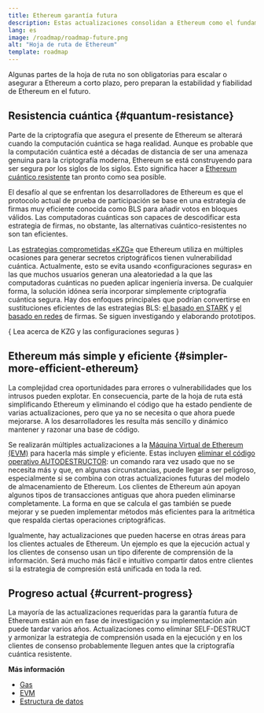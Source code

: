 ```yaml
---
title: Ethereum garantía futura
description: Estas actualizaciones consolidan a Ethereum como el fundamento descentralizado y resiliente del futuro, en todas sus formas.
lang: es
image: /roadmap/roadmap-future.png
alt: "Hoja de ruta de Ethereum"
template: roadmap
---
```


Algunas partes de la hoja de ruta no son obligatorias para escalar o asegurar a Ethereum a corto plazo, pero preparan la estabilidad y fiabilidad de Ethereum en el futuro.

## Resistencia cuántica \{#quantum-resistance}

Parte de la criptografía que asegura el presente de Ethereum se alterará cuando la computación cuántica se haga realidad. Aunque es probable que la computación cuántica esté a décadas de distancia de ser una amenaza genuina para la criptografía moderna, Ethereum se está construyendo para ser segura por los siglos de los siglos. Esto significa hacer a [Ethereum cuántico resistente](https://consensys.net/blog/developers/how-will-quantum-supremacy-affect-blockchain/) tan pronto como sea posible.

El desafío al que se enfrentan los desarrolladores de Ethereum es que el protocolo actual de prueba de participación se base en una estrategia de firmas muy eficiente conocida como BLS para añadir votos en bloques válidos. Las computadoras cuánticas son capaces de descodificar esta estrategia de firmas, no obstante, las alternativas cuántico-resistentes no son tan eficientes.

Las [estrategias comprometidas «KZG»](/roadmap/danksharding/#what-is-kzg) que Ethereum utiliza en múltiples ocasiones para generar secretos criptográficos tienen vulnerabilidad cuántica. Actualmente, esto se evita usando «configuraciones seguras» en las que muchos usuarios generan una aleatoriedad a la que las computadoras cuánticas no pueden aplicar ingeniería inversa. De cualquier forma, la solución idónea sería incorporar simplemente criptografía cuántica segura. Hay dos enfoques principales que podrían convertirse en sustituciones eficientes de las estrategias BLS: [el basado en STARK](https://hackmd.io/@vbuterin/stark_aggregation) y [el basado en redes](https://medium.com/asecuritysite-when-bob-met-alice/so-what-is-lattice-encryption-326ac66e3175) de firmas. Se siguen investigando y elaborando prototipos.

{
<ButtonLink variant="outline-color" to="/roadmap/danksharding#what-is-kzg"> Lea acerca de KZG y las configuraciones seguras</ButtonLink>
}

## Ethereum más simple y eficiente \{#simpler-more-efficient-ethereum}

La complejidad crea oportunidades para errores o vulnerabilidades que los intrusos pueden explotar. En consecuencia, parte de la hoja de ruta está simplificando Ethereum y eliminando el código que ha estado pendiente de varias actualizaciones, pero que ya no se necesita o que ahora puede mejorarse. A los desarrolladores les resulta más sencillo y dinámico mantener y razonar una base de código.

Se realizarán múltiples actualizaciones a la [Máquina Virtual de Ethereum (EVM)](/developers/docs/evm) para hacerla más simple y eficiente. Estas incluyen [eliminar el código operativo AUTODESTRUCTOR](https://hackmd.io/@vbuterin/selfdestruct): un comando rara vez usado que no se necesita más y que, en algunas circunstancias, puede llegar a ser peligroso, especialmente si se combina con otras actualizaciones futuras del modelo de almacenamiento de Ethereum. Los clientes de Ethereum aún apoyan algunos tipos de transacciones antiguas que ahora pueden eliminarse completamente. La forma en que se calcula el gas también se puede mejorar y se pueden implementar métodos más eficientes para la aritmética que respalda ciertas operaciones criptográficas.

Igualmente, hay actualizaciones que pueden hacerse en otras áreas para los clientes actuales de Ethereum. Un ejemplo es que la ejecución actual y los clientes de consenso usan un tipo diferente de comprensión de la información. Será mucho más fácil e intuitivo compartir datos entre clientes si la estrategia de compresión está unificada en toda la red.

## Progreso actual \{#current-progress}

La mayoría de las actualizaciones requeridas para la garantía futura de Ethereum están aún en fase de investigación y su implementación aún puede tardar varios años. Actualizaciones como eliminar SELF-DESTRUCT y armonizar la estrategia de comprensión usada en la ejecución y en los clientes de consenso probablemente lleguen antes que la criptografía cuántica resistente.

**Más información**

- [Gas](/developers/docs/gas)
- [EVM](/developers/docs/evm)
- [Estructura de datos](/developers/docs/data-structures-and-encoding)

